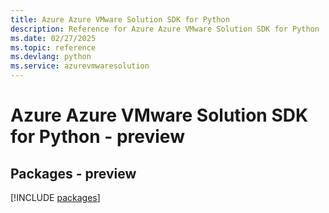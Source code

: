 ```yaml
---
title: Azure Azure VMware Solution SDK for Python
description: Reference for Azure Azure VMware Solution SDK for Python
ms.date: 02/27/2025
ms.topic: reference
ms.devlang: python
ms.service: azurevmwaresolution
---
```

# Azure Azure VMware Solution SDK for Python - preview
## Packages - preview
[!INCLUDE [packages](azure-vmware-solution-index.md)]